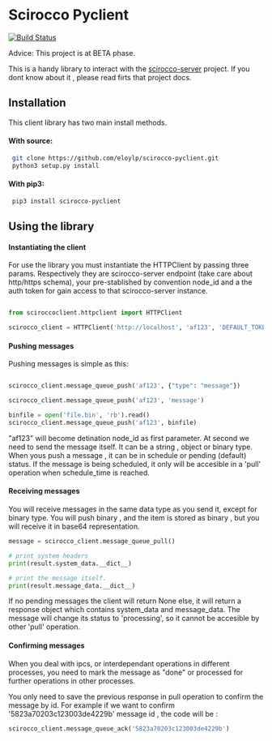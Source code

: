 # Scirocco Pyclient
[![Build Status](https://travis-ci.org/eloylp/scirocco-pyclient.svg?branch=master)](https://travis-ci.org/eloylp/scirocco-pyclient)

Advice: This project is at BETA phase.

This is a handy library to interact with the [scirocco-server](https://github.com/eloylp/scirocco-server) project. If you dont know about it , please read firts that project docs.

## Installation

This client library has two main install methods.

#### With source:
```bash
 git clone https://github.com/eloylp/scirocco-pyclient.git
 python3 setup.py install
```

#### With pip3:
```bash
 pip3 install scirocco-pyclient
```

## Using the library

#### Instantiating the client

For use the library you must instantiate the HTTPClient by passing three params. 
Respectively they are scirocco-server endpoint (take care about http/https schema), 
your pre-stablished by convention node_id and a the auth token for gain access to that
scirocco-server instance.

```python

from sciroccoclient.httpclient import HTTPClient

scirocco_client = HTTPClient('http://localhost', 'af123', 'DEFAULT_TOKEN')
```

#### Pushing messages
Pushing messages is simple as this:

```python

scirocco_client.message_queue_push('af123', {"type": "message"})

scirocco_client.message_queue_push('af123', 'message')

binfile = open('file.bin', 'rb').read()
scirocco_client.message_queue_push('af123', binfile)
```
"af123" will become detination node_id as first parameter. At second we 
need to send the message itself. It can be a string , object or binary type.
When yous push a message , it can be in schedule or pending (default) status.
If the message is being scheduled, it only will be accesible in a 'pull' operation 
when schedule_time is reached.

#### Receiving messages

You will receive messages in the same data type as you send it, except for binary
type. You will push binary , and the item is stored as binary , but you will receive 
it in base64 representation.

```python
message = scirocco_client.message_queue_pull()

# print system headers
print(result.system_data.__dict__)

# print the message itself.
print(result.message_data.__dict__)
```

If no pending messages the client will return None else, it will return
a response object which contains system_data and message_data. The message
will change its status to 'processing', so it cannot be accesible by other
'pull' operation.

#### Confirming messages

When you deal with ipcs, or interdependant operations in different processes,
you need to mark the message as "done" or processed for further operations
in other processes.

You only need to save the previous response in pull operation to confirm
the message by id. For example if we want to confirm '5823a70203c123003de4229b' 
message id , the code will be :

```python
scirocco_client.message_queue_ack('5823a70203c123003de4229b')
```
